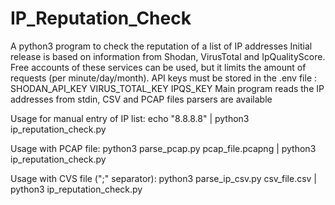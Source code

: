# IP_Reputation_Check
A python3 program to check the reputation of a list of IP addresses
Initial release is based on information from Shodan, VirusTotal and IpQualityScore.
Free accounts of these services can be used, but it limits the amount of requests (per minute/day/month).
API keys must be stored in the .env file : SHODAN_API_KEY VIRUS_TOTAL_KEY IPQS_KEY
Main program reads the IP addresses from stdin, CSV and PCAP files parsers are available

Usage for manual entry of IP list: 
echo "8.8.8.8" | python3 ip_reputation_check.py

Usage with PCAP file:
python3 parse_pcap.py pcap_file.pcapng | python3 ip_reputation_check.py 

Usage with CVS file (";" separator):
python3 parse_ip_csv.py csv_file.csv | python3 ip_reputation_check.py
